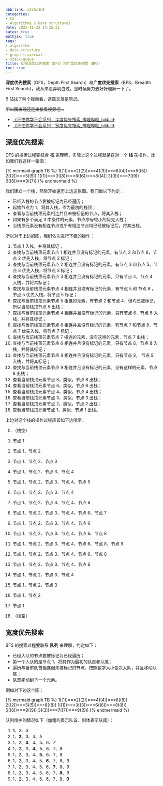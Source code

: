 ```yaml
---
abbrlink: a336c1b8
categories:
- CS
- Algorithms & Data structures
date: 2022-11-22 14:25:21
katex: true
mathjax: true
tags:
- algorithm
- data-structure
- graph-traversal
- stack-queue
title: 初探深度优先搜索（DFS）和广度优先搜索（BFS）
toc: true
---
```


**深度优先搜索**（DFS，Depth First Search）和**广度优先搜索**（BFS，Breadth First Search），我从来没弄明白过。是时候努力去好好理解一下了。

<!--more-->

B 站找了两个视频看，这篇文章是笔记。

~~所以图直观还是直接看视频吧...~~

- [《不怕你学不会系列：深度优先搜索\_哔哩哔哩\_bilibili》](https://www.bilibili.com/video/BV1cQ4y127Kd/)
- [《不怕你学不会系列：宽度优先搜索\_哔哩哔哩\_bilibili》](https://www.bilibili.com/video/BV1H44y1871A/)

## 深度优先搜索

DFS 的搜索过程要结合 **栈** 来理解，实际上这个过程就是在对一个 **栈** 在操作。比如我们有这样一张图：

{% mermaid graph TB %}
1((1))===2((2))===4((3))===8((4))===5((5))
2((2))===5((5))
1((1))===3((8))===6((6))===8((4))
3((8))===7((9))
6((6))===9((7))
{% endmermaid %}

我们建立一个栈，然后开始遍历上边这张图。我们做以下约定：

- 已经入栈的节点要被标记为已经遍历；
- 起始节点为 1，将其入栈，作为最初的栈顶；
- 查看与当前栈顶元素相连并且未被标记的节点，将其入栈；
- 如果有多个满足 3 中条件的元素，节点序号较小的优先入栈；
- 当栈顶元素没有相连节点或所有相连节点均已经被标记后，将其出栈。

所以对于上边的图，我们依次进行下面的操作：

1. 节点 1 入栈，并将其标记；
2. 查找与当前栈顶元素节点 1 相连并且没有标记的元素，有节点 2 和节点 8，节点 2 优先入栈，将节点 2 标记；
3. 查找与当前栈顶元素节点 2 相连并且没有标记的元素，有节点 3 和节点 5，节点 3 优先入栈，将节点 3 标记；
4. 查找与当前栈顶元素节点 3 相连并且没有标记的元素，只有节点 4，节点 4 入栈，并将其标记；
5. 查找与当前栈顶元素节点 4 相连并且没有标记的元素，有节点 5 和 节点 6 ，节点 5 优先入栈，将节点 5 标记；
6. 查找与当前栈顶元素节点 5 相连的元素，有节点 2 和节点 4，但均已被标记，所以当前栈顶节点 5 出栈；
7. 查找与当前栈顶元素节点 4 相连并且没有标记的元素，只有节点 6，节点 6 入栈，并将其标记；
8. 查找与当前栈顶元素节点 6 相连并且没有标记的元素，有节点 7 和节点 8，节点 7 优先入栈，将节点 7 标记；
9. 查找与当前栈顶元素节点 7 相连的元素，没有这样的元素，节点 7 出栈；
10. 查找与当前栈顶元素节点 6 相连并且没有标记的元素，只有节点 8，节点 8 入栈，并将其标记；
11. 查找与当前栈顶元素节点 8 相连并且没有标记的元素，只有节点 9， 节点 9 入栈，并将其标记；
12. 查找与当前栈顶元素节点 9 相连并且没有标记的元素，没有这样的元素，节点 9 出栈；
13. 查看当前栈顶元素节点 8，类似，节点 8 出栈；
14. 查看当前栈顶元素节点 6，类似，节点 6 出栈；
15. 查看当前栈顶元素节点 4，类似，节点 4 出栈；
16. 查看当前栈顶元素节点 3，类似，节点 3 出栈；
17. 查看当前栈顶元素节点 2，类似，节点 2 出栈；
18. 查看当前栈顶元素节点 1，类似，节点 1 出栈。

上边对这个栈的操作过程应该如下边所示：

0. （栈空）

1. 节点 1
2. 节点 1、节点 2
3. 节点 1、节点 2、节点 3
4. 节点 1、节点 2、节点 3、节点 4
5. 节点 1、节点 2、节点 3、节点 4、节点 5
6. 节点 1、节点 2、节点 3、节点 4
7. 节点 1、节点 2、节点 3、节点 4、节点 6
8. 节点 1、节点 2、节点 3、节点 4、节点 6、节点 7
9. 节点 1、节点 2、节点 3、节点 4、节点 6
10. 节点 1、节点 2、节点 3、节点 4、节点 6、节点 8
11. 节点 1、节点 2、节点 3、节点 4、节点 6、节点 8、节点 9
12. 节点 1、节点 2、节点 3、节点 4、节点 6、节点 8
13. 节点 1、节点 2、节点 3、节点 4、节点 6
14. 节点 1、节点 2、节点 3、节点 4
15. 节点 1、节点 2、节点 3
16. 节点 1、节点 2
17. 节点 1
18. （栈空）

## 宽度优先搜索

BFS 的搜索过程要联系 **队列** 来理解，约定如下：

- 已经入队的节点要被标记为已经遍历；
- 第一个入队的是节点 1，将其作为最初的队首和队尾；
- 遍历与当前队首相连但未被标记的节点，按照数字大小依次入队，并且移动队尾；
- 队首移动到下一个元素。

例如对下边这个图：

{% mermaid graph TB %}
1((1))===2((2))===4((4))===8((8))
2((2))===5((5))===8((8))
1((1))===3((3))===6((6))===8((8))
6((6))===9((9))
3((3))===7((7))===9((9))
{% endmermaid %}

队列维护的情况如下（加粗的表示队首、斜体表示队尾）：

1. **1**、2、_3_
2. 1、**2**、3、4、_5_
3. 1、2、**3**、4、5、6、_7_
4. 1、2、3、**4**、5、6、7、_8_
5. 1、2、3、4、**5**、6、7、_8_
6. 1、2、3、4、5、**6**、7、8、_9_
7. 1、2、3、4、5、6、**7**、8、_9_
8. 1、2、3、4、5、6、7、**8**、_9_
9. 1、2、3、4、5、6、7、8、**9**